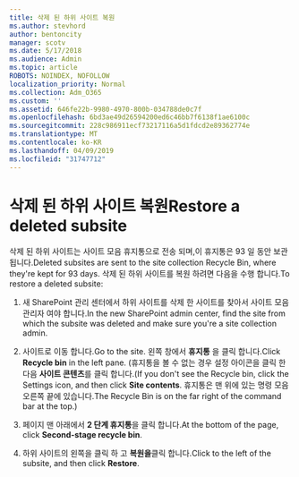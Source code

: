 ```yaml
---
title: 삭제 된 하위 사이트 복원
ms.author: stevhord
author: bentoncity
manager: scotv
ms.date: 5/17/2018
ms.audience: Admin
ms.topic: article
ROBOTS: NOINDEX, NOFOLLOW
localization_priority: Normal
ms.collection: Adm_O365
ms.custom: ''
ms.assetid: 646fe22b-9980-4970-800b-034788de0c7f
ms.openlocfilehash: 6bd3ae49d26594200ed6c46bb7f6138f1ae6100c
ms.sourcegitcommit: 228c986911ecf73217116a5d1fdcd2e89362774e
ms.translationtype: MT
ms.contentlocale: ko-KR
ms.lasthandoff: 04/09/2019
ms.locfileid: "31747712"
---
```

# <a name="restore-a-deleted-subsite"></a><span data-ttu-id="1be2a-102">삭제 된 하위 사이트 복원</span><span class="sxs-lookup"><span data-stu-id="1be2a-102">Restore a deleted subsite</span></span>

<span data-ttu-id="1be2a-103">삭제 된 하위 사이트는 사이트 모음 휴지통으로 전송 되며,이 휴지통은 93 일 동안 보관 됩니다.</span><span class="sxs-lookup"><span data-stu-id="1be2a-103">Deleted subsites are sent to the site collection Recycle Bin, where they're kept for 93 days.</span></span> <span data-ttu-id="1be2a-104">삭제 된 하위 사이트를 복원 하려면 다음을 수행 합니다.</span><span class="sxs-lookup"><span data-stu-id="1be2a-104">To restore a deleted subsite:</span></span>
  
1. <span data-ttu-id="1be2a-105">새 SharePoint 관리 센터에서 하위 사이트를 삭제 한 사이트를 찾아서 사이트 모음 관리자 여야 합니다.</span><span class="sxs-lookup"><span data-stu-id="1be2a-105">In the new SharePoint admin center, find the site from which the subsite was deleted and make sure you're a site collection admin.</span></span> 
    
2. <span data-ttu-id="1be2a-106">사이트로 이동 합니다.</span><span class="sxs-lookup"><span data-stu-id="1be2a-106">Go to the site.</span></span> <span data-ttu-id="1be2a-107">왼쪽 창에서 **휴지통** 을 클릭 합니다.</span><span class="sxs-lookup"><span data-stu-id="1be2a-107">Click **Recycle bin** in the left pane.</span></span> <span data-ttu-id="1be2a-108">(휴지통을 볼 수 없는 경우 설정 아이콘을 클릭 한 다음 **사이트 콘텐츠**를 클릭 합니다.</span><span class="sxs-lookup"><span data-stu-id="1be2a-108">(If you don't see the Recycle bin, click the Settings icon, and then click **Site contents**.</span></span> <span data-ttu-id="1be2a-109">휴지통은 맨 위에 있는 명령 모음 오른쪽 끝에 있습니다.</span><span class="sxs-lookup"><span data-stu-id="1be2a-109">The Recycle Bin is on the far right of the command bar at the top.)</span></span>
    
3. <span data-ttu-id="1be2a-110">페이지 맨 아래에서 **2 단계 휴지통**을 클릭 합니다.</span><span class="sxs-lookup"><span data-stu-id="1be2a-110">At the bottom of the page, click **Second-stage recycle bin**.</span></span>
    
4. <span data-ttu-id="1be2a-111">하위 사이트의 왼쪽을 클릭 하 고 **복원을**클릭 합니다.</span><span class="sxs-lookup"><span data-stu-id="1be2a-111">Click to the left of the subsite, and then click **Restore**.</span></span>
    

